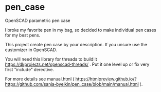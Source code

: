 # pen_case
OpenSCAD parametric pen case

I broke my favorite pen in my bag, so decided to make individual pen cases for my best pens.

This project create pen case by your description. If you unsure use the customizer in OpenSCAD.

You will need this library for threads to build it https://dkprojects.net/openscad-threads/ . Put it one level up or fix very first "include" derective.

For more details see manual.html ( https://htmlpreview.github.io/?https://github.com/sanja-byelkin/pen_case/blob/main/manual.html ).
